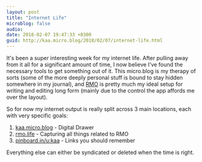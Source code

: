```yaml
---
layout: post
title: "Internet Life"
microblog: false
audio: 
date: 2018-02-07 19:47:33 +0300
guid: http://kaa.micro.blog/2018/02/07/internet-life.html
---
```

It's been a super interesting week for my internet life. After pulling away from it all for a significant amount of time, I now believe I've found the necessary tools to get something out of it. This micro.blog is my therapy of sorts (some of the more deeply personal stuff is bound to stay hidden somewhere in my journal), and [RMO](http://rmo.life) is pretty much my ideal setup for writing and editing long form (mainly due to the control the app affords me over the layout).

So for now my internet output is really split across 3 main locations, each with very specific goals:  

1. [kaa.micro.blog](http://kaa.micro.blog) - Digital Drawer
2. [rmo.life](http://rmo.life) - Capturing all things related to RMO
3. [pinboard.in/u:kaa](https://pinboard.in/u:kaa) - Links you should remember

Everything else can either be syndicated or deleted when the time is right.
